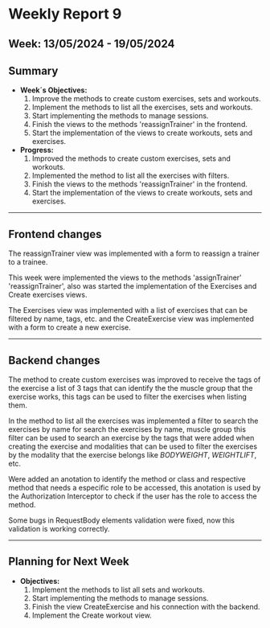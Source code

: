 # Weekly Report 9

## Week: 13/05/2024 - 19/05/2024

## Summary

- **Week´s Objectives:**
    1. Improve the methods to create custom exercises, sets and workouts.
    2. Implement the methods to list all the exercises, sets and workouts.
    3. Start implementing the methods to manage sessions.
    4. Finish the views to the methods 'reassignTrainer' in the frontend.
    5. Start the implementation of the views to create workouts, sets and exercises.
- **Progress:**
    1. Improved the methods to create custom exercises, sets and workouts.
    2. Implemented the method to list all the exercises with filters.
    3. Finish the views to the methods 'reassignTrainer' in the frontend.
    4. Start the implementation of the views to create workouts, sets and exercises.

---

## Frontend changes

The reassignTrainer view was implemented with a form to reassign a trainer to a trainee.

This week were implemented the views to the methods 'assignTrainer' 'reassignTrainer', also was started the implementation of the Exercises and Create exercises views.

The Exercises view was implemented with a list of exercises that can be filtered by name, tags, etc. and the CreateExercise view was implemented with a form to create a new exercise.

---

## Backend changes

The method to create custom exercises was improved to receive the tags of the exercise a list of 3 tags that can identify the the muscle group that the exercise works, this tags can be used to filter the exercises when listing them.

In the method to list all the exercises was implemented a filter to search the exercises by name for search the exercises by name, muscle group this filter can be used to search an exercise by the tags that were added when creating the exercise and modalities that can be used to filter the exercises by the modality that the exercise belongs like *BODYWEIGHT*, *WEIGHTLIFT*, etc.

Were added an anotation to identify the method or class and respective method that needs a especific role to be accessed, this anotation is used by the Authorization Interceptor to check if the user has the role to access the method.

Some bugs in RequestBody elements validation were fixed, now this validation is working correctly.

---

## Planning for Next Week

- **Objectives:**
    1. Implement the methods to list all sets and workouts.
    2. Start implementing the methods to manage sessions.
    3. Finish the view CreateExercise and his connection with the backend.
    4. Implement the Create workout view.
